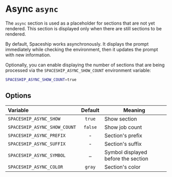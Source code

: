 # Async `async`

The `async` section is used as a placeholder for sections that are not yet rendered. This section is displayed only when there are still sections to be rendered.

By default, Spaceship works asynchronously. It displays the prompt immediately while checking the environment, then it updates the prompt with new information.

Optionally, you can enable displaying the number of sections that are being processed via the `SPACESHIP_ASYNC_SHOW_COUNT` environment variable:

```sh title=".zshrc"
SPACESHIP_ASYNC_SHOW_COUNT=true
```

## Options

| Variable                     |  Default   | Meaning                             |
| :--------------------------- | :--------: | ----------------------------------- |
| `SPACESHIP_ASYNC_SHOW`       |  `true`    | Show section                     |
| `SPACESHIP_ASYNC_SHOW_COUNT` |  `false`   | Show job count                   |
| `SPACESHIP_ASYNC_PREFIX`     |     -      | Section's prefix                    |
| `SPACESHIP_ASYNC_SUFFIX`     |     -      | Section's suffix                    |
| `SPACESHIP_ASYNC_SYMBOL`     |    `…`     | Symbol displayed before the section |
| `SPACESHIP_ASYNC_COLOR`      |  `gray`    | Section's color                     |

